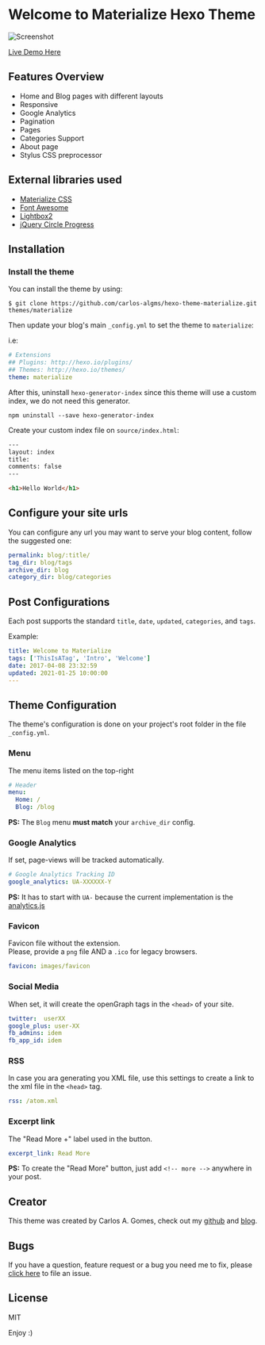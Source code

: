 # Welcome to Materialize Hexo Theme

![Screenshot](https://raw.githubusercontent.com/carlos-algms/hexo-theme-materialize/master/source/images/_hexo-theme-materialize.jpg)

[Live Demo Here](http://carlos-algms.github.io/)

<!-- more -->

## Features Overview

- Home and Blog pages with different layouts
- Responsive
- Google Analytics
- Pagination
- Pages
- Categories Support
- About page
- Stylus CSS preprocessor

## External libraries used

- [Materialize CSS](http://materializecss.com/)
- [Font Awesome](http://fontawesome.io/icons/)
- [Lightbox2](https://github.com/lokesh/lightbox2)
- [jQuery Circle Progress](http://kottenator.github.io/jquery-circle-progress/)

## Installation

### Install the theme

You can install the theme by using:

```
$ git clone https://github.com/carlos-algms/hexo-theme-materialize.git themes/materialize
```

Then update your blog's main `_config.yml` to set the theme to `materialize`:

i.e:

```yaml
# Extensions
## Plugins: http://hexo.io/plugins/
## Themes: http://hexo.io/themes/
theme: materialize
```

After this, uninstall `hexo-generator-index`
since this theme will use a custom index, we do not need this generator.

```shell
npm uninstall --save hexo-generator-index
```

Create your custom index file on `source/index.html`:

```html
---
layout: index
title:
comments: false
---

<h1>Hello World</h1>
```

## Configure your site urls

You can configure any url you may want to serve your blog content,
follow the suggested one:

```yml
permalink: blog/:title/
tag_dir: blog/tags
archive_dir: blog
category_dir: blog/categories
```

## Post Configurations

Each post supports the standard `title`, `date`, `updated`, `categories`, and `tags`.

Example:

```yaml
title: Welcome to Materialize
tags: ['ThisIsATag', 'Intro', 'Welcome']
date: 2017-04-08 23:32:59
updated: 2021-01-25 10:00:00
---

```

## Theme Configuration

The theme's configuration is done on your project's root folder in the file `_config.yml`.

### Menu

The menu items listed on the top-right

```yaml
# Header
menu:
  Home: /
  Blog: /blog
```

**PS:** The `Blog` menu **must match** your `archive_dir` config.

### Google Analytics

If set, page-views will be tracked automatically.

```yaml
# Google Analytics Tracking ID
google_analytics: UA-XXXXXX-Y
```

**PS:** It has to start with `UA-` because the current implementation is the [analytics.js](https://developers.google.com/analytics/devguides/collection/analyticsjs)

### Favicon

Favicon file without the extension.  
Please, provide a `png` file AND a `.ico` for legacy browsers.

```yaml
favicon: images/favicon
```

### Social Media

When set, it will create the openGraph tags in the `<head>` of your site.

```yaml
twitter:  userXX
google_plus: user-XX
fb_admins: idem
fb_app_id: idem
```

### RSS
In case you ara generating you XML file, use this settings to create a link to the xml file in the `<head>` tag.

```yaml
rss: /atom.xml
```

### Excerpt link

The "Read More +" label used in the button.

```yaml
excerpt_link: Read More
```

**PS:** To create the "Read More" button, just add `<!-- more -->` anywhere in your post.

## Creator

This theme was created by Carlos A. Gomes, check out my [github](https://github.com/carlos-algms) and [blog](http://carlos-algms.github.io/).

## Bugs

If you have a question, feature request or a bug you need me to fix, please [click here](https://github.com/carlos-algms/hexo-theme-materialize/issues/new) to file an issue.

## License

MIT

Enjoy :)
